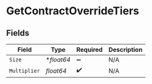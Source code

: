 # GetContractOverrideTiers


## Fields

| Field              | Type               | Required           | Description        |
| ------------------ | ------------------ | ------------------ | ------------------ |
| `Size`             | **float64*         | :heavy_minus_sign: | N/A                |
| `Multiplier`       | *float64*          | :heavy_check_mark: | N/A                |